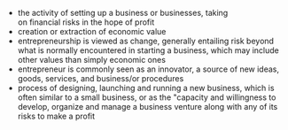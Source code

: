- the activity of setting up a business or businesses, taking on financial risks in the hope of profit
- creation or extraction of economic value
- entrepreneurship is viewed as change, generally entailing risk beyond what is normally encountered in starting a business, which may include other values than simply economic ones
- entrepreneur is commonly seen as an innovator, a source of new ideas, goods, services, and business/or procedures
- process of designing, launching and running a new business, which is often similar to a small business, or as the "capacity and willingness to develop, organize and manage a business venture along with any of its risks to make a profit